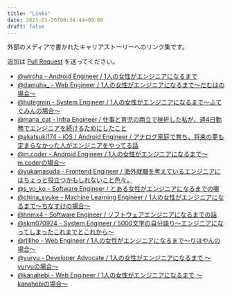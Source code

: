 ```yaml
---
title: "Links"
date: 2021-01-26T00:34:44+09:00
draft: false
---
```


外部のメディアで書かれたキャリアストーリーへのリンク集です。

追加は [Pull Request](https://github.com/womenengjp/womeneng.jp/blob/main/content/about.md) を送ってください。

- [@wiroha - Android Engineer / 1人の女性がエンジニアになるまで](https://note.com/wiroha/n/n72cd1ad2d168)
- [@damuha_ - Web Engineer / 1人の女性がエンジニアになるまで〜だむはの場合〜](https://note.com/damuha/n/n2562b0e8b874)
- [@hutegmin - System Engineer / 1人の女性がエンジニアになるまで～ふてぐみんの場合～](https://note.com/hutegmin/n/n43b9e5dfe5c5)
- [@mana_cat - Infra Engineer / 仕事と育児の両立で挫折した私が、週4日勤務でエンジニアを続けるためにしたこと](https://engineer-lab.findy-code.io/3kidsmom-engineer)
- [@akatsuki174 - iOS / Android Engineer / アナログ家庭で育ち、将来の夢も定まらなかった人がエンジニアをやってる話](https://note.com/akatsuki174/n/n7a038faa706f)
- [@m.coder - Android Engineer / 1人の女性がエンジニアになるまで〜m.coderの場合〜](https://note.com/m_coder/n/n347ee850072f)
- [@yukamasuda - Frontend Engineer / 海外就職を考えているエンジニアにはちょっと役立つかもしれないこと色々。](https://note.com/y_ukyk/n/n248c1d2e79c2)
- [@s_yo_ko - Software Engineer / とある女性がエンジニアになるまでの噺](https://note.com/s_yo_ko/n/n4167ce001118)
- [@china_syuke - Machine Learning Engineer / 1人の女性がエンジニアになるまで〜ちなすけの場合〜](https://note.com/syuke_log/n/ndcd79071b809)
- [@hnmx4 - Software Engineer / ソフトウェアエンジニアになるまでの話](https://haneuma0628.hatenablog.jp/entry/2021/01/26/230958)
- [@skm070924 - System Engineer / 5000文字の自分語り～エンジニアになってしまったこれまでとこれから～](https://note.com/syno_nym/n/nd3c17389baee)
- [@rllllho - Web Engineer / 1人の女性がエンジニアになるまで〜りほやんの場合〜](https://note.com/rlho/n/n2639d44892ce)
- [@yuryu - Developer Advocate / 1人の女性がエンジニアになるまで 〜yuryuの場合〜](https://note.com/yuryu/n/n7d8730b8bba0)
- [@kanahebi - Web Engineer / 1人の女性がエンジニアになるまで 〜kanahebiの場合〜](https://note.com/kanahebiz/n/nd57d47de3b83)

